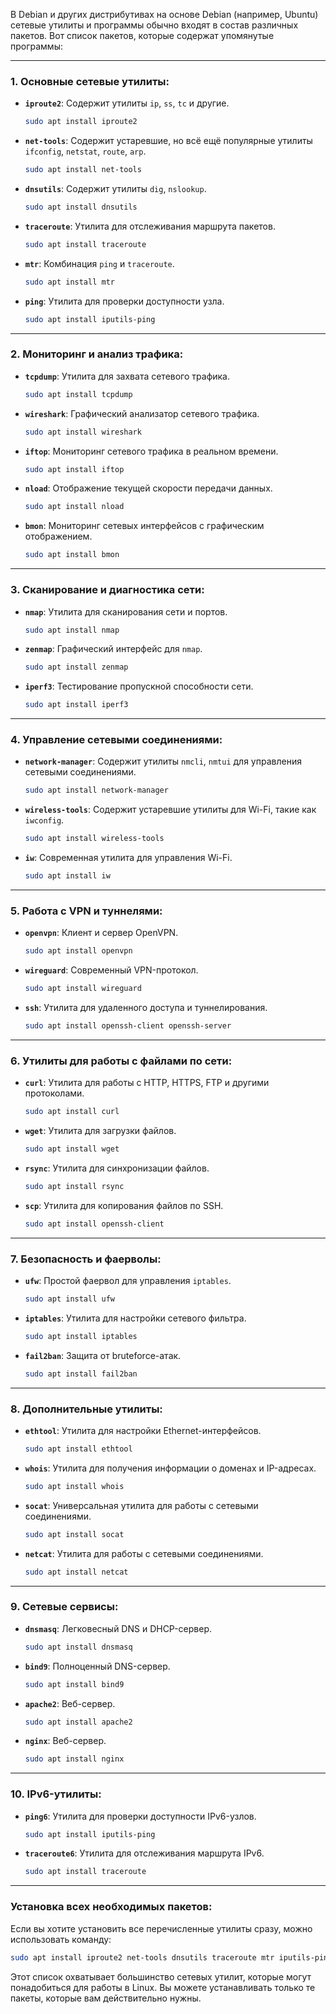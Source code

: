 В Debian и других дистрибутивах на основе Debian (например, Ubuntu) сетевые утилиты и программы обычно входят в состав различных пакетов. Вот список пакетов, которые содержат упомянутые программы:

---

### 1. **Основные сетевые утилиты:**
   - **`iproute2`**: Содержит утилиты `ip`, `ss`, `tc` и другие.
     ```bash
     sudo apt install iproute2
     ```
   - **`net-tools`**: Содержит устаревшие, но всё ещё популярные утилиты `ifconfig`, `netstat`, `route`, `arp`.
     ```bash
     sudo apt install net-tools
     ```
   - **`dnsutils`**: Содержит утилиты `dig`, `nslookup`.
     ```bash
     sudo apt install dnsutils
     ```
   - **`traceroute`**: Утилита для отслеживания маршрута пакетов.
     ```bash
     sudo apt install traceroute
     ```
   - **`mtr`**: Комбинация `ping` и `traceroute`.
     ```bash
     sudo apt install mtr
     ```
   - **`ping`**: Утилита для проверки доступности узла.
     ```bash
     sudo apt install iputils-ping
     ```

---

### 2. **Мониторинг и анализ трафика:**
   - **`tcpdump`**: Утилита для захвата сетевого трафика.
     ```bash
     sudo apt install tcpdump
     ```
   - **`wireshark`**: Графический анализатор сетевого трафика.
     ```bash
     sudo apt install wireshark
     ```
   - **`iftop`**: Мониторинг сетевого трафика в реальном времени.
     ```bash
     sudo apt install iftop
     ```
   - **`nload`**: Отображение текущей скорости передачи данных.
     ```bash
     sudo apt install nload
     ```
   - **`bmon`**: Мониторинг сетевых интерфейсов с графическим отображением.
     ```bash
     sudo apt install bmon
     ```

---

### 3. **Сканирование и диагностика сети:**
   - **`nmap`**: Утилита для сканирования сети и портов.
     ```bash
     sudo apt install nmap
     ```
   - **`zenmap`**: Графический интерфейс для `nmap`.
     ```bash
     sudo apt install zenmap
     ```
   - **`iperf3`**: Тестирование пропускной способности сети.
     ```bash
     sudo apt install iperf3
     ```

---

### 4. **Управление сетевыми соединениями:**
   - **`network-manager`**: Содержит утилиты `nmcli`, `nmtui` для управления сетевыми соединениями.
     ```bash
     sudo apt install network-manager
     ```
   - **`wireless-tools`**: Содержит устаревшие утилиты для Wi-Fi, такие как `iwconfig`.
     ```bash
     sudo apt install wireless-tools
     ```
   - **`iw`**: Современная утилита для управления Wi-Fi.
     ```bash
     sudo apt install iw
     ```

---

### 5. **Работа с VPN и туннелями:**
   - **`openvpn`**: Клиент и сервер OpenVPN.
     ```bash
     sudo apt install openvpn
     ```
   - **`wireguard`**: Современный VPN-протокол.
     ```bash
     sudo apt install wireguard
     ```
   - **`ssh`**: Утилита для удаленного доступа и туннелирования.
     ```bash
     sudo apt install openssh-client openssh-server
     ```

---

### 6. **Утилиты для работы с файлами по сети:**
   - **`curl`**: Утилита для работы с HTTP, HTTPS, FTP и другими протоколами.
     ```bash
     sudo apt install curl
     ```
   - **`wget`**: Утилита для загрузки файлов.
     ```bash
     sudo apt install wget
     ```
   - **`rsync`**: Утилита для синхронизации файлов.
     ```bash
     sudo apt install rsync
     ```
   - **`scp`**: Утилита для копирования файлов по SSH.
     ```bash
     sudo apt install openssh-client
     ```

---

### 7. **Безопасность и фаерволы:**
   - **`ufw`**: Простой фаервол для управления `iptables`.
     ```bash
     sudo apt install ufw
     ```
   - **`iptables`**: Утилита для настройки сетевого фильтра.
     ```bash
     sudo apt install iptables
     ```
   - **`fail2ban`**: Защита от bruteforce-атак.
     ```bash
     sudo apt install fail2ban
     ```

---

### 8. **Дополнительные утилиты:**
   - **`ethtool`**: Утилита для настройки Ethernet-интерфейсов.
     ```bash
     sudo apt install ethtool
     ```
   - **`whois`**: Утилита для получения информации о доменах и IP-адресах.
     ```bash
     sudo apt install whois
     ```
   - **`socat`**: Универсальная утилита для работы с сетевыми соединениями.
     ```bash
     sudo apt install socat
     ```
   - **`netcat`**: Утилита для работы с сетевыми соединениями.
     ```bash
     sudo apt install netcat
     ```

---

### 9. **Сетевые сервисы:**
   - **`dnsmasq`**: Легковесный DNS и DHCP-сервер.
     ```bash
     sudo apt install dnsmasq
     ```
   - **`bind9`**: Полноценный DNS-сервер.
     ```bash
     sudo apt install bind9
     ```
   - **`apache2`**: Веб-сервер.
     ```bash
     sudo apt install apache2
     ```
   - **`nginx`**: Веб-сервер.
     ```bash
     sudo apt install nginx
     ```

---

### 10. **IPv6-утилиты:**
   - **`ping6`**: Утилита для проверки доступности IPv6-узлов.
     ```bash
     sudo apt install iputils-ping
     ```
   - **`traceroute6`**: Утилита для отслеживания маршрута IPv6.
     ```bash
     sudo apt install traceroute
     ```

---

### Установка всех необходимых пакетов:
Если вы хотите установить все перечисленные утилиты сразу, можно использовать команду:
```bash
sudo apt install iproute2 net-tools dnsutils traceroute mtr iputils-ping tcpdump wireshark iftop nload bmon nmap zenmap iperf3 network-manager wireless-tools iw openvpn wireguard openssh-client openssh-server curl wget rsync ufw iptables fail2ban ethtool whois socat netcat dnsmasq bind9 apache2 nginx
```

Этот список охватывает большинство сетевых утилит, которые могут понадобиться для работы в Linux. Вы можете устанавливать только те пакеты, которые вам действительно нужны.
